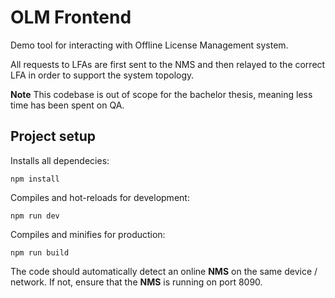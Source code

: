 # OLM Frontend
Demo tool for interacting with Offline License Management system.  

All requests to LFAs are first sent to the NMS and then relayed to the correct LFA in order to support the system topology.


**Note** This codebase is out of scope for the bachelor thesis, meaning less time has been spent on QA.

## Project setup
Installs all dependecies:
```
npm install
```

Compiles and hot-reloads for development:
```
npm run dev
```

Compiles and minifies for production:
```
npm run build
```

The code should automatically detect an online **NMS** on the same device / network. If not, ensure that the **NMS** is running on port 8090.
